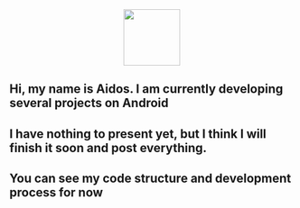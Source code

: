 <div id="header" align="center">
  <img src="https://tenor.com/bqrUA.gif" width="100"/>
</div>

## Hi, my name is Aidos. I am currently developing several projects on Android

## I have nothing to present yet, but I think I will finish it soon and post everything.

## You can see my code structure and development process for now
